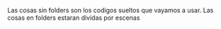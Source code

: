 Las cosas sin folders son los codigos sueltos que vayamos a usar.
Las cosas en folders estaran dividas por escenas
